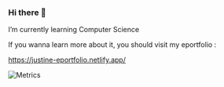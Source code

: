 ### Hi there 👋

I’m currently learning Computer Science

If you wanna learn more about it, you should visit my eportfolio :

https://justine-eportfolio.netlify.app/

![Metrics](https://metrics.lecoq.io/EtheriasAI?template=classic&activity=1&languages=1&pagespeed=1&pagespeed.detailed=false&pagespeed.screenshot=false&activity.limit=5&activity.days=14&activity.filter=all&config.timezone=Europe%2FParis&config.animated=true)
